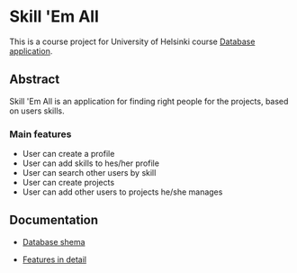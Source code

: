 # Skill 'Em All

This is a course project for University of Helsinki course [Database application](https://materiaalit.github.io/tsoha-20/osa0/).

## Abstract

Skill 'Em All is an application for finding right people for the projects, based on users skills.

### Main features

- User can create a profile
- User can add skills to hes/her profile
- User can search other users by skill
- User can create projects
- User can add other users to projects he/she manages

## Documentation

- [Database shema](https://github.com/MiguelSombrero/skill-em-all/tree/master/documentation/schema.md)

- [Features in detail](https://github.com/MiguelSombrero/skill-em-all/tree/master/documentation/features.md)